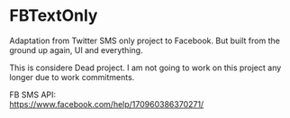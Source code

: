 # FBTextOnly
Adaptation from Twitter SMS only project to Facebook. But built from the ground up again, UI and everything.

This is considere Dead project. I am not going to work on this project any longer due to work commitments.

FB SMS API:
<br/>
https://www.facebook.com/help/170960386370271/
